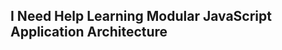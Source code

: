 
I Need Help Learning Modular JavaScript Application Architecture
----------------------------------------------------------------

